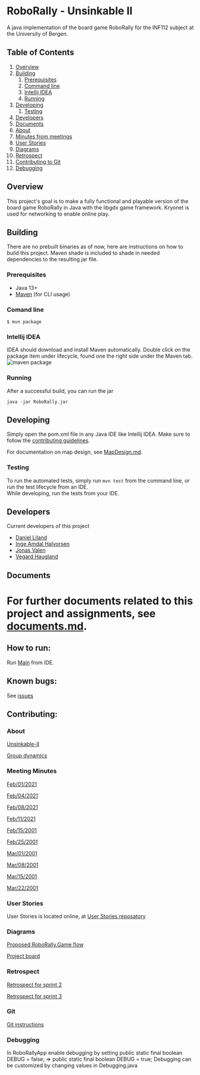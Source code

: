 
# RoboRally - Unsinkable II
A java implementation of the board game RoboRally for the INF112 subject at the
University of Bergen.

## Table of Contents
1. [Overview](#overview)
2. [Building](#building)
    1. [Prerequisites](#prerequisites)
    2. [Command line](#comand-line)
    3. [Intellij IDEA](#intellij-idea)
    4. [Running](#running)
3. [Developing](#developing)
   1. [Testing](#testing)
4. [Developers](#developers)
5. [Documents](#documents)
6. [About](#about)
7. [Minutes from meetings](#meeting-minutes)
8. [User Stories](#user-stories)
9. [Diagrams](#diagrams)
10. [Retrospect](#retrospect)
11. [Contributing to Git](#git)
12. [Debugging](#debugging)

## Overview
This project's goal is to make a fully functional and playable version of
the board game RoboRally in Java with the libgdx game framework. Kryonet is used
for networking to enable online play.

## Building
There are no prebuilt binaries as of now, here are instructions on how to build
this project.
Maven shade is included to shade in needed dependencies
to the resulting jar file.

### Prerequisites
- Java 13+
- [Maven](https://maven.apache.org/) (for CLI usage)

### Comand line
```shell
$ mvn package
```

### Intellij IDEA
IDEA should download and install Maven automatically.
Double click on the package item under lifecycle, found
one the right side under the Maven tab.  
![maven package](https://user-images.githubusercontent.com/3050747/109568552-5d858e80-7ae7-11eb-97d3-b623bf9b669a.png)

### Running
After a successful build, you can run the jar
```
java -jar RoboRally.jar
```

## Developing
Simply open the pom.xml file in any Java IDE like Intellij
IDEA. Make sure to follow the 
[contributing guidelines](./documentation/CONTRIBUTING.md).

For documentation on map design, see [MapDesign.md](./documentation/MapDesign.md).

### Testing
To run the automated tests, simply run `mvn test` from the command line,
or run the test lifecycle from an IDE.  
While developing, run the tests from your IDE.

## Developers
Current developers of this project
- [Daniel Liland](https://github.com/ende124)
- [Inge Amdal Halvorsen](https://github.com/Snowsock)
- [Jonas Valen](https://github.com/jonazbot)
- [Vegard Haugland](https://github.com/hauglandvegard)

## Documents
For further documents related to this project and assignments, see
[documents.md](./documentation/documents.md).
=======

## How to run:
Run 
[Main](src/main/java/RoboRally/Main.java)
from IDE.

## Known bugs:
See [issues](https://github.com/inf112-v21/Unsinkable-II/issues)

## Contributing:

### About

[Unsinkable-II](documentation/deliverables/Assignment1/about.md)

[Group dynamics](documentation/deliverables/Assignment1/ComplulsoryAssignment1.md)

### Meeting Minutes
[Feb/01/2021](documentation/deliverables/MinutesOfMeetings/2021.02.01.md)

[Feb/04/2021](documentation/deliverables/MinutesOfMeetings/2021.02.04.md)

[Feb/08/2021](documentation/deliverables/MinutesOfMeetings/2021.02.08.md)

[Feb/11/2021](documentation/deliverables/MinutesOfMeetings/2021.02.11.md)

[Feb/15/2001](documentation/deliverables/MinutesOfMeetings/minutes_15.02.21.md)

[Feb/25/2001](documentation/deliverables/MinutesOfMeetings/minutes_25.02.21.md)

[Mar/01/2001](documentation/deliverables/MinutesOfMeetings/minutes_03.01.21.md)

[Mar/08/2001](documentation/deliverables/MinutesOfMeetings/minutes_08.03.21.md)

[Mar/15/2001](documentation/deliverables/MinutesOfMeetings/minutes_15.03.21.md)

[Mar/22/2001](documentation/deliverables/MinutesOfMeetings/minutes_22.03.21.md)

### User Stories
User Stories is located online, at
[User Stories reposatory](https://github.com/inf112-v21/Unsinkable-II/projects)

### Diagrams
[Proposed RoboRally.Game flow](documentation/deliverables/Assignment1/RoboRally%20Flowchart.pdf)

[Project board](https://github.com/inf112-v21/Unsinkable-II/issues)

### Retrospect
[Retrospect for sprint 2](documentation/deliverables/Assignment2/Retrospect.md)

[Retrospect for sprint 3](documentation/deliverables/Assignment3/Retrospect.md)

### Git
[Git instructions](documentation/CONTRIBUTING.md)

### Debugging
In RoboRallyApp enable debugging by setting public static final boolean DEBUG = false; => public static final boolean DEBUG = true;
Debugging can be customized by changing values in Debugging.java